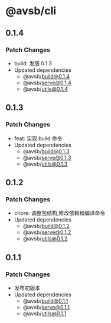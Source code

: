 # @avsb/cli

## 0.1.4

### Patch Changes

- build: 发版 0.1.3
- Updated dependencies
  - @avsb/build@0.1.4
  - @avsb/serve@0.1.4
  - @avsb/utils@0.1.4

## 0.1.3

### Patch Changes

- feat: 实现 build 命令
- Updated dependencies
  - @avsb/build@0.1.3
  - @avsb/serve@0.1.3
  - @avsb/utils@0.1.3

## 0.1.2

### Patch Changes

- chore: 调整包结构,修改依赖和编译命令
- Updated dependencies
  - @avsb/build@0.1.2
  - @avsb/serve@0.1.2
  - @avsb/utils@0.1.2

## 0.1.1

### Patch Changes

- 发布初版本
- Updated dependencies
  - @avsb/build@0.1.1
  - @avsb/serve@0.1.1
  - @avsb/utils@0.1.1
